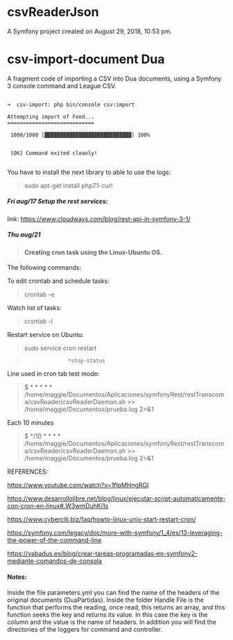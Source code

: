 csvReaderJson
================

A Symfony project created on August 29, 2018, 10:53 pm.

csv-import-document Dua
========================

A fragment code of importing a CSV into Dua documents, using
a Symfony 3 console command and League CSV.

``` language-bash

➜  csv-import: php bin/console csv:import                      

Attempting import of Feed...
============================

 1000/1000 [▓▓▓▓▓▓▓▓▓▓▓▓▓▓▓▓▓▓▓▓▓▓▓▓▓▓▓▓] 100%

                                                                                                                        
 [OK] Command exited cleanly!                                                                                           
                                                                                                                        
```

You have to install the next library to able to use the logs:

> sudo apt-get install php7.1-curl 

##### Fri aug/17 Setup the rest services:

link: https://www.cloudways.com/blog/rest-api-in-symfony-3-1/


##### Thu aug/21
 
> #### Creating cron task using the Linux-Ubuntu OS.
 
The following commands:

To edit crontab and schedule tasks:

>crontab -e  

Watch list of tasks:

>crontab -l

Restart service on Ubuntu:

> sudo service cron restart

>                   *stop-status

Line used in cron tab test mode:

> $ * * * * * /home/maggie/Documentos/Aplicaciones/symfonyRest/restTranscoma/csvReader/csvReaderDaemon.sh >> /home/maggie/Documentos/prueba.log 2>&1

Each 10 minutes

> $ */10 * * * * /home/maggie/Documentos/Aplicaciones/symfonyRest/restTranscoma/csvReader/csvReaderDaemon.sh >> /home/maggie/Documentos/prueba.log 2>&1

REFERENCES:
 
https://www.youtube.com/watch?v=1flpMHngRGI

https://www.desarrollolibre.net/blog/linux/ejecutar-script-automaticamente-con-cron-en-linux#.W3wmDuhKi1s

https://www.cyberciti.biz/faq/howto-linux-unix-start-restart-cron/

https://symfony.com/legacy/doc/more-with-symfony/1_4/es/13-leveraging-the-power-of-the-command-line

https://vabadus.es/blog/crear-tareas-programadas-en-symfony2-mediante-comandos-de-consola

#### Notes:

Inside the file parameters.yml you can find the name of the headers of the original documents (DuaPartidas). Inside
the folder Handle File is the function that performs the reading, once read, this returns an array, and this function 
seeks the key and returns its value. In this case the key is the column and the value is the name of headers. In addition 
you will find the directories of the loggers for command and controller.
